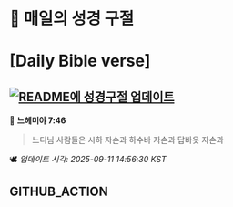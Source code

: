 # 🙏 매일의 성경 구절
# [Daily Bible verse]
## [![README에 성경구절 업데이트](https://github.com/DONGSUKA/first_test/actions/workflows/update-readme-bible.yml/badge.svg)](https://github.com/DONGSUKA/first_test/actions/workflows/update-readme-bible.yml)
<!-- START_BIBLE_VERSE -->
📖 **느헤미야 7:46**
> 느디님 사람들은 시하 자손과 하수바 자손과 답바옷 자손과

🕊️ _업데이트 시각: 2025-09-11 14:56:30 KST_
  <!-- END_BIBLE_VERSE -->
## GITHUB_ACTION
